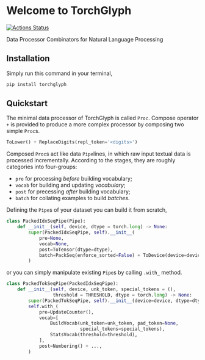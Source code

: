 # Welcome to TorchGlyph

[![Actions Status](https://github.com/speedcell4/torchglyph/workflows/unit-tests/badge.svg)](https://github.com/speedcell4/torchglyph/actions)

Data Processor Combinators for Natural Language Processing

## Installation

Simply run this command in your terminal,

```bash
pip install torchglyph
```

## Quickstart

The minimal data processor of TorchGlyph is called `Proc`. Compose operator `+` is provided to produce a more complex processor by composing two simple `Proc`s. 

```python
ToLower() + ReplaceDigits(repl_token='<digits>')
```

Composed `Proc`s act like data `Pipe`lines, in which raw input textual data is processed incrementally. According to the stages, they are roughly categories into four-groups:

+ `pre` for processing *before* building vocabulary;
+ `vocab` for building and updating *vocabulary*;
+ `post` for precessing *after* building vocabulary;
+ `batch` for collating examples to build *batches*.

Defining the `Pipe`s of your dataset you can build it from scratch, 

```python
class PackedIdxSeqPipe(Pipe):
    def __init__(self, device, dtype = torch.long) -> None:
        super(PackedIdxSeqPipe, self).__init__(
            pre=None,
            vocab=None,
            post=ToTensor(dtype=dtype),
            batch=PackSeq(enforce_sorted=False) + ToDevice(device=device),
        )
```

or you can simply manipulate existing `Pipe`s by calling `.with_` method.

```python
class PackedTokSeqPipe(PackedIdxSeqPipe):
    def __init__(self, device, unk_token, special_tokens = (), 
                 threshold = THRESHOLD, dtype = torch.long) -> None:
        super(PackedTokSeqPipe, self).__init__(device=device, dtype=dtype)
        self.with_(
            pre=UpdateCounter(),
            vocab=[
                BuildVocab(unk_token=unk_token, pad_token=None, 
                           special_tokens=special_tokens),
                StatsVocab(threshold=threshold),
            ],
            post=Numbering() + ...,
        )
```